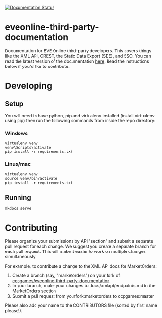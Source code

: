 [![Documentation Status](https://readthedocs.org/projects/eveonline-third-party-documentation/badge/?version=latest)](https://readthedocs.org/projects/eveonline-third-party-documentation/?badge=latest)

# eveonline-third-party-documentation
Documentation for EVE Online third-party developers. This covers things like the XML API, CREST, the Static Data Export (SDE), and SSO. You can read the latest version of the documentation [here](http://eveonline-third-party-documentation.readthedocs.org/en/latest/).
Read the instructions below if you'd like to contribute.

# Developing
## Setup
You will need to have python, pip and virtualenv installed (install virtualenv using pip) then run the following commands from inside the repo directory:

### Windows
    virtualenv venv
    venv\Scripts\activate
    pip install -r requirements.txt

### Linux/mac
    virtualenv venv
    source venv/bin/activate
    pip install -r requirements.txt

## Running
    mkdocs serve

# Contributing
Please organize your submissions by API "section" and submit a separate pull
request for each change.  We suggest you create a separate branch for each
pull request.  This will make it easier to work on multiple changes
simultaneously.

For example, to contribute a change to the XML API docs for MarketOrders:

1. Create a branch (say, "marketorders") on your fork of [ccpgames/eveonline-third-party-documentation](https://github.com/ccpgames/eveonline-third-party-documentation)
2. In your branch, make your changes to docs/xmlapi/endpoints.md in the MarketOrders section
3. Submit a pull request from yourfork:marketorders to ccpgames:master

Please also add your name to the CONTRIBUTORS file (sorted by first name please!).
